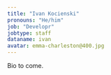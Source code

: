 ```yaml
---
title: "Ivan Kocienski"
pronouns: "He/him"
job: "Developr"
jobtype: staff
dataname: ivan
avatar: emma-charleston@400.jpg
---
```


Bio to come.